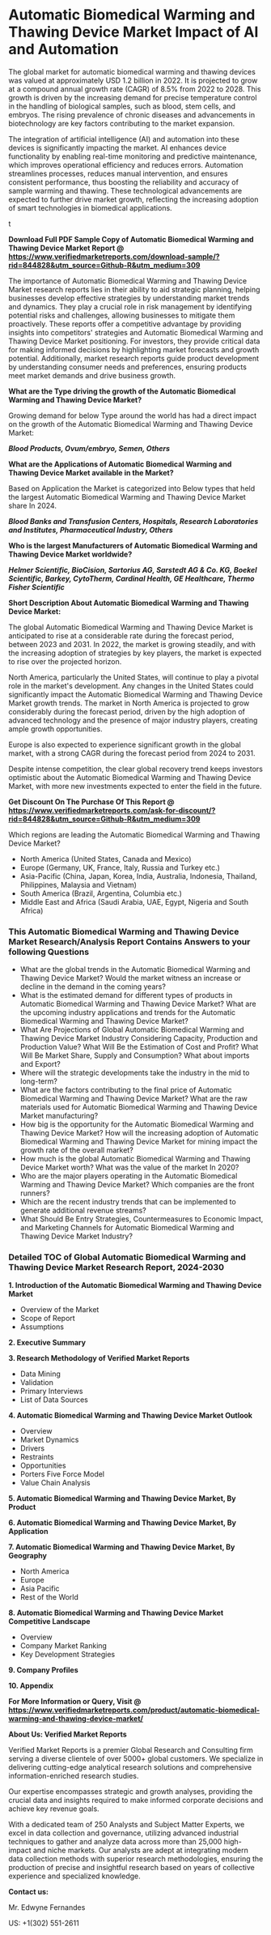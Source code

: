 <meta name="title" content="Global Automatic Biomedical Warming and Thawing Device Market Impact of AI and Automation"><meta name="description" content="The global market for automatic biomedical warming and thawing devices was valued at approximately USD 1.2 billion in 2022. It is projected to grow at a compound annua"><meta name="title" content="Automatic Biomedical Warming and Thawing Device Market Size, Share, Scope, Trends, Growth, Opportunities, Analysis, Forecast"><h1>Automatic Biomedical Warming and Thawing Device Market Impact of AI and Automation</h1><p>The global market for automatic biomedical warming and thawing devices was valued at approximately USD 1.2 billion in 2022. It is projected to grow at a compound annual growth rate (CAGR) of 8.5% from 2022 to 2028. This growth is driven by the increasing demand for precise temperature control in the handling of biological samples, such as blood, stem cells, and embryos. The rising prevalence of chronic diseases and advancements in biotechnology are key factors contributing to the market expansion.</p><p>The integration of artificial intelligence (AI) and automation into these devices is significantly impacting the market. AI enhances device functionality by enabling real-time monitoring and predictive maintenance, which improves operational efficiency and reduces errors. Automation streamlines processes, reduces manual intervention, and ensures consistent performance, thus boosting the reliability and accuracy of sample warming and thawing. These technological advancements are expected to further drive market growth, reflecting the increasing adoption of smart technologies in biomedical applications.</p>t</p><p id="" class=""><strong>Download Full PDF Sample Copy of Automatic Biomedical Warming and Thawing Device Market Report @ <a href="https://www.verifiedmarketreports.com/download-sample/?rid=844828&utm_source=Github-R&utm_medium=309" target="_blank">https://www.verifiedmarketreports.com/download-sample/?rid=844828&utm_source=Github-R&utm_medium=309</a></strong></p><p>The importance of&nbsp;Automatic Biomedical Warming and Thawing Device Market research reports lies in their ability to aid strategic planning, helping businesses develop effective strategies by understanding market trends and dynamics. They play a crucial role in risk management by identifying potential risks and challenges, allowing businesses to mitigate them proactively. These reports offer a competitive advantage by providing insights into competitors' strategies and Automatic Biomedical Warming and Thawing Device Market positioning. For investors, they provide critical data for making informed decisions by highlighting market forecasts and growth potential. Additionally, market research reports guide product development by understanding consumer needs and preferences, ensuring products meet market demands and drive business growth.</p><p><strong>What are the&nbsp;Type driving the growth of the Automatic Biomedical Warming and Thawing Device Market?</strong></p><p id="" class="">Growing demand for below Type around the world has had a direct impact on the growth of the Automatic Biomedical Warming and Thawing Device Market:</p><em><strong>Blood Products, Ovum/embryo, Semen, Others</strong></em></p><strong>What are the&nbsp;Applications&nbsp;of Automatic Biomedical Warming and Thawing Device Market available in the Market?</strong></p><p id="" class="">Based on Application the Market is categorized into Below types that held the largest Automatic Biomedical Warming and Thawing Device Market share In 2024.</p><em><strong>Blood Banks and Transfusion Centers, Hospitals, Research Laboratories and Institutes, Pharmaceutical Industry, Others</strong></em></p><strong>Who is the largest Manufacturers of Automatic Biomedical Warming and Thawing Device Market worldwide?</strong></p><p><em><strong>Helmer Scientific, BioCision, Sartorius AG, Sarstedt AG & Co. KG, Boekel Scientific, Barkey, CytoTherm, Cardinal Health, GE Healthcare, Thermo Fisher Scientific</strong></em></p><p id="" class=""><strong>Short Description About Automatic Biomedical Warming and Thawing Device Market:</strong></p><p>The global Automatic Biomedical Warming and Thawing Device Market is anticipated to rise at a considerable rate during the forecast period, between 2023 and 2031. In 2022, the market is growing steadily, and with the increasing adoption of strategies by key players, the market is expected to rise over the projected horizon.</p><p>North America, particularly the United States, will continue to play a pivotal role in the market's development. Any changes in the United States could significantly impact the Automatic Biomedical Warming and Thawing Device Market growth trends. The market in North America is projected to grow considerably during the forecast period, driven by the high adoption of advanced technology and the presence of major industry players, creating ample growth opportunities.</p><p>Europe is also expected to experience significant growth in the global market, with a strong CAGR during the forecast period from 2024 to 2031.</p><p>Despite intense competition, the clear global recovery trend keeps investors optimistic about the Automatic Biomedical Warming and Thawing Device Market, with more new investments expected to enter the field in the future.</p><p id="" class=""><strong>Get Discount On The Purchase Of This Report @ <a href="https://www.verifiedmarketreports.com/ask-for-discount/?rid=844828&utm_source=Github-R&utm_medium=309" target="_blank">https://www.verifiedmarketreports.com/ask-for-discount/?rid=844828&utm_source=Github-R&utm_medium=309</a></strong></p>Which regions are leading the Automatic Biomedical Warming and Thawing Device Market?</p><ul><li>North America (United States, Canada and Mexico)</li><li>Europe (Germany, UK, France, Italy, Russia and Turkey etc.)</li><li>Asia-Pacific (China, Japan, Korea, India, Australia, Indonesia, Thailand, Philippines, Malaysia and Vietnam)</li><li>South America (Brazil, Argentina, Columbia etc.)</li><li>Middle East and Africa (Saudi Arabia, UAE, Egypt, Nigeria and South Africa)</li></ul><h3 id="" class="">This Automatic Biomedical Warming and Thawing Device Market Research/Analysis Report Contains Answers to your following Questions</h3><ul><li>What are the global trends in the Automatic Biomedical Warming and Thawing Device Market? Would the market witness an increase or decline in the demand in the coming years?</li><li>What is the estimated demand for different types of products in Automatic Biomedical Warming and Thawing Device Market? What are the upcoming industry applications and trends for the Automatic Biomedical Warming and Thawing Device Market?</li><li>What Are Projections of Global Automatic Biomedical Warming and Thawing Device Market Industry Considering Capacity, Production and Production Value? What Will Be the Estimation of Cost and Profit? What Will Be Market Share, Supply and Consumption? What about imports and Export?</li><li>Where will the strategic developments take the industry in the mid to long-term?</li><li>What are the factors contributing to the final price of Automatic Biomedical Warming and Thawing Device Market? What are the raw materials used for Automatic Biomedical Warming and Thawing Device Market manufacturing?</li><li>How big is the opportunity for the Automatic Biomedical Warming and Thawing Device Market? How will the increasing adoption of Automatic Biomedical Warming and Thawing Device Market for mining impact the growth rate of the overall market?</li><li>How much is the global Automatic Biomedical Warming and Thawing Device Market worth? What was the value of the market In 2020?</li><li>Who are the major players operating in the Automatic Biomedical Warming and Thawing Device Market? Which companies are the front runners?</li><li>Which are the recent industry trends that can be implemented to generate additional revenue streams?</li><li>What Should Be Entry Strategies, Countermeasures to Economic Impact, and Marketing Channels for Automatic Biomedical Warming and Thawing Device Market Industry?</li></ul><h3 id="" class="">Detailed TOC of Global Automatic Biomedical Warming and Thawing Device Market Research Report, 2024-2030</h3><p id="" class=""><strong>1. Introduction of the Automatic Biomedical Warming and Thawing Device Market</strong></p><ul><li>Overview of the Market</li><li>Scope of Report</li><li>Assumptions</li></ul><p id="" class=""><strong>2. Executive Summary</strong></p><p id="" class=""><strong>3. Research Methodology of Verified Market Reports</strong></p><ul><li>Data Mining</li><li>Validation</li><li>Primary Interviews</li><li>List of Data Sources</li></ul><p id="" class=""><strong>4. Automatic Biomedical Warming and Thawing Device Market Outlook</strong></p><ul><li>Overview</li><li>Market Dynamics</li><li>Drivers</li><li>Restraints</li><li>Opportunities</li><li>Porters Five Force Model</li><li>Value Chain Analysis</li></ul><p id="" class=""><strong>5. Automatic Biomedical Warming and Thawing Device Market, By Product</strong></p><p id="" class=""><strong>6. Automatic Biomedical Warming and Thawing Device Market, By Application</strong></p><p id="" class=""><strong>7. Automatic Biomedical Warming and Thawing Device Market, By Geography</strong></p><ul><li>North America</li><li>Europe</li><li>Asia Pacific</li><li>Rest of the World</li></ul><p id="" class=""><strong>8. Automatic Biomedical Warming and Thawing Device Market Competitive Landscape</strong></p><ul><li>Overview</li><li>Company Market Ranking</li><li>Key Development Strategies</li></ul><p id="" class=""><strong>9. Company Profiles</strong></p><p id="" class=""><strong>10. Appendix</strong></p><p id="" class=""><strong>For More Information or Query, Visit @ <a href="https://www.verifiedmarketreports.com/product/automatic-biomedical-warming-and-thawing-device-market/" target="_blank">https://www.verifiedmarketreports.com/product/automatic-biomedical-warming-and-thawing-device-market/</a></strong></p><p id="" class=""><strong>About Us: Verified Market Reports</strong></p><p id="" class="">Verified Market Reports is a premier Global Research and Consulting firm serving a diverse clientele of over 5000+ global customers. We specialize in delivering cutting-edge analytical research solutions and comprehensive information-enriched research studies.</p><p id="" class="">Our expertise encompasses strategic and growth analyses, providing the crucial data and insights required to make informed corporate decisions and achieve key revenue goals.</p><p id="" class="">With a dedicated team of 250 Analysts and Subject Matter Experts, we excel in data collection and governance, utilizing advanced industrial techniques to gather and analyze data across more than 25,000 high-impact and niche markets. Our analysts are adept at integrating modern data collection methods with superior research methodologies, ensuring the production of precise and insightful research based on years of collective experience and specialized knowledge.</p><p id="" class=""><strong>Contact us:</strong></p><p id="" class="">Mr. Edwyne Fernandes</p><p id="" class="">US: +1(302) 551-2611</p>
